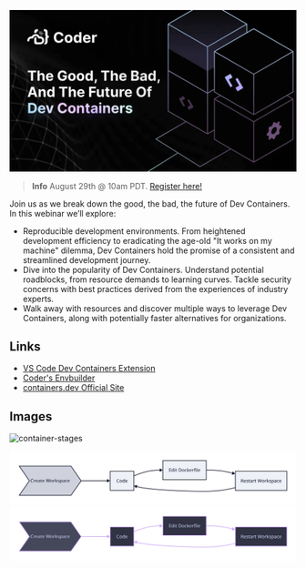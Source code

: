 [![Register for our webinar](./banner.jpg)](http://cdr.co/zMzI2MA)

> **Info**
> August 29th @ 10am PDT. [Register here!](http://cdr.co/zMzI2MA)

Join us as we break down the good, the bad, the future of Dev Containers. In this webinar we’ll explore:

- Reproducible development environments. From heightened development efficiency to eradicating the age-old "It works on my machine" dilemma, Dev Containers hold the promise of a consistent and streamlined development journey.
- Dive into the popularity of Dev Containers. Understand potential roadblocks, from resource demands to learning curves. Tackle security concerns with best practices derived from the experiences of industry experts.
- Walk away with resources and discover multiple ways to leverage Dev Containers, along with potentially faster alternatives for organizations.

## Links

- [VS Code Dev Containers Extension](https://marketplace.visualstudio.com/items?itemName=ms-vscode-remote.remote-containers)
- [Coder's Envbuilder](https://github.com/coder/envbuilder)
- [containers.dev Official Site](https://containers.dev)

## Images

![container-stages](https://containers.dev/img/dev-container-stages.png)

<div align="center">
  <a href="#gh-light-mode-only">
    <img src="https://github.com/coder/envbuilder/blob/main/scripts/diagram-light.svg?raw=true">
  </a>
  <a href="#gh-dark-mode-only">
    <img src="https://github.com/coder/envbuilder/blob/main/scripts/diagram-dark.svg?raw=true">
  </a>
</div>


